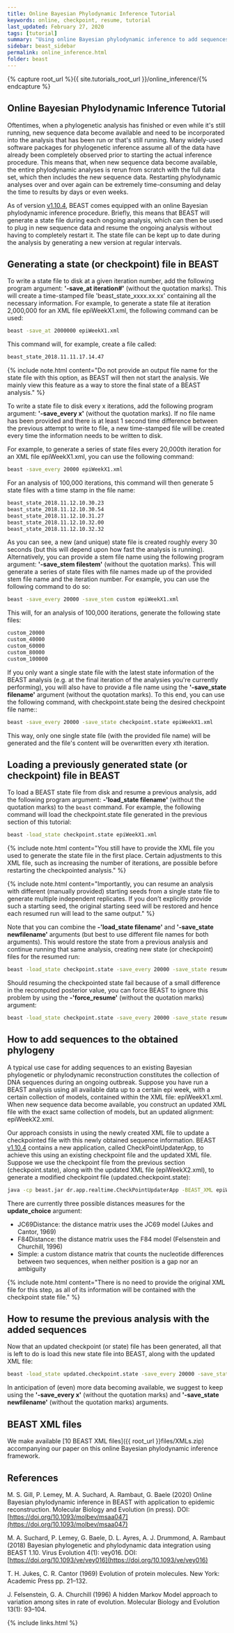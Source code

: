 ```yaml
---
title: Online Bayesian Phylodynamic Inference Tutorial
keywords: online, checkpoint, resume, tutorial
last_updated: February 27, 2020
tags: [tutorial]
summary: "Using online Bayesian phylodynamic inference to add sequences to an ongoing analysis in BEAST."
sidebar: beast_sidebar
permalink: online_inference.html
folder: beast
---
```


{% capture root_url %}{{ site.tutorials_root_url }}/online_inference/{% endcapture %}

## Online Bayesian Phylodynamic Inference Tutorial

Oftentimes, when a phylogenetic analysis has finished or even while it's still running, new sequence data become available and need to be incorporated into the analysis that has been run or that's still running.
Many widely-used software packages for phylogenetic inference assume all of the data have already been completely observed prior to starting the actual inference procedure.
This means that, when new sequence data become available, the entire phylodynamic analyses is rerun from scratch with the full data set, which then includes the new sequence data.
Restarting phylodynamic analyses over and over again can be extremely time-consuming and delay the time to results by days or even weeks.

As of version [v1.10.4](installing), BEAST comes equipped with an online Bayesian phylodynamic inference procedure.
Briefly, this means that BEAST will generate a state file during each ongoing analysis, which can then be used to plug in new sequence data and resume the ongoing analysis without having to completely restart it.
The state file can be kept up to date during the analysis by generating a new version at regular intervals.


## Generating a state (or checkpoint) file in BEAST

To write a state file to disk at a given iteration number, add the following program argument: **'-save_at iteration#'** (without the quotation marks).
This will create a time-stamped file 'beast_state_xxxx.xx.xx' containing all the necessary information.
For example, to generate a state file at iteration 2,000,000 for an XML file epiWeekX1.xml, the following command can be used:

```bash
beast -save_at 2000000 epiWeekX1.xml
```

This command will, for example, create a file called: 

```bash
beast_state_2018.11.11.17.14.47
```

{% include note.html content="Do not provide an output file name for the state file with this option, as BEAST will then not start the analysis. We mainly view this feature as a way to store the final state of a BEAST analysis."  %}


To write a state file to disk every x iterations, add the following program argument: **'-save_every x'** (without the quotation marks).
If no file name has been provided and there is at least 1 second time difference between the previous attempt to write to file, a new time-stamped file will be created every time the information needs to be written to disk.

For example, to generate a series of state files every 20,000th iteration for an XML file epiWeekX1.xml, you can use the following command:

```bash
beast -save_every 20000 epiWeekX1.xml
```

For an analysis of 100,000 iterations, this command will then generate 5 state files with a time stamp in the file name:

```bash
beast_state_2018.11.12.10.30.23
beast_state_2018.11.12.10.30.54
beast_state_2018.11.12.10.31.27
beast_state_2018.11.12.10.32.00
beast_state_2018.11.12.10.32.32
```

As you can see, a new (and unique) state file is created roughly every 30 seconds (but this will depend upon how fast the analysis is running).
Alternatively, you can provide a stem file name using the following program argument: **'-save_stem filestem'** (without the quotation marks).
This will generate a series of state files with file names made up of the provided stem file name and the iteration number.
For example, you can use the following command to do so:

```bash
beast -save_every 20000 -save_stem custom epiWeekX1.xml
```

This will, for an analysis of 100,000 iterations, generate the following state files:

```bash
custom_20000
custom_40000
custom_60000
custom_80000
custom_100000
```

If you only want a single state file with the latest state information of the BEAST analysis (e.g. at the final iteration of the analysies you're currently performing), you will also have to provide a file name using the **'-save_state filename'** argument (without the quotation marks).
To this end, you can use the following command, with checkpoint.state being the desired checkpoint file name::

```bash
beast -save_every 20000 -save_state checkpoint.state epiWeekX1.xml
```

This way, only one single state file (with the provided file name) will be generated and the file's content will be overwritten every xth iteration.


## Loading a previously generated state (or checkpoint) file in BEAST

To load a BEAST state file from disk and resume a previous analysis, add the following program argument: **-'load_state filename'** (without the quotation marks) to the ```beast``` command.
For example, the following command will load the checkpoint.state file generated in the previous section of this tutorial:

```bash
beast -load_state checkpoint.state epiWeekX1.xml
```

{% include note.html content="You still have to provide the XML file you used to generate the state file in the first place. Certain adjustments to this XML file, such as increasing the number of iterations, are possible before restarting the checkpointed analysis."  %}

{% include note.html content="Importantly, you can resume an analysis with different (manually provided) starting seeds from a single state file to generate multiple independent replicates. If you don't explicitly provide such a starting seed, the original starting seed will be restored and hence each resumed run will lead to the same output."  %}

Note that you can combine the **-'load_state filename'** and **'-save_state newfilename'** arguments (but best to use different file names for both arguments).
This would restore the state from a previous analysis and continue running that same analysis, creating new state (or checkpoint) files for the resumed run:

```bash
beast -load_state checkpoint.state -save_every 20000 -save_state resumed.state epiWeekX1.xml
```

Should resuming the checkpointed state fail because of a small difference in the recomputed posterior value, you can force BEAST to ignore this problem by using the **-'force_resume'** (without the quotation marks) argument:

```bash
beast -load_state checkpoint.state -save_every 20000 -save_state resumed.state -force_resume epiWeekX1.xml
```


## How to add sequences to the obtained phylogeny

A typical use case for adding sequences to an existing Bayesian phylogenetic or phylodynamic reconstruction constitutes the collection of DNA sequences during an ongoing outbreak.
Suppose you have run a BEAST analysis using all available data up to a certain epi week, with a certain collection of models, contained within the XML file: epiWeekX1.xml. 
When new sequence data become available, you construct an updated XML file with the exact same collection of models, but an updated alignment: epiWeekX2.xml.

Our approach consists in using the newly created XML file to update a checkpointed file with this newly obtained sequence information.
BEAST [v1.10.4](installing) contains a new application, called CheckPointUpdaterApp, to achieve this using an existing checkpoint file and the updated XML file.
Suppose we use the checkpoint file from the previous section (checkpoint.state), along with the updated XML file (epiWeekX2.xml), to generate a modified checkpoint file (updated.checkpoint.state):

```bash
java -cp beast.jar dr.app.realtime.CheckPointUpdaterApp -BEAST_XML epiWeekX2.xml -load_state checkpoint.state -output_file updated.checkpoint.state -update_choice JC69Distance
```

There are currently three possible distances measures for the **update_choice** argument:
* JC69Distance: the distance matrix uses the JC69 model (Jukes and Cantor, 1969)
* F84Distance: the distance matrix uses the F84 model (Felsenstein and Churchill, 1996)
* Simple: a custom distance matrix that counts the nucleotide differences between two sequences, when neither position is a gap nor an ambiguity

{% include note.html content="There is no need to provide the original XML file for this step, as all of its information will be contained with the checkpoint state file."  %}


## How to resume the previous analysis with the added sequences

Now that an updated checkpoint (or state) file has been generated, all that is left to do is load this new state file into BEAST, along with the updated XML file:

```bash
beast -load_state updated.checkpoint.state -save_every 20000 -save_state updated.state epiWeekX2.xml
```

In anticipation of (even) more data becoming available, we suggest to keep using the **'-save_every x'** (without the quotation marks) and **'-save_state newfilename'** (without the quotation marks) arguments.


## BEAST XML files

We make available [10 BEAST XML files]({{ root_url }}files/XMLs.zip) accompanying our paper on this online Bayesian phylodynamic inference framework.





## References

M. S. Gill, P. Lemey, M. A. Suchard, A. Rambaut, G. Baele (2020) Online Bayesian phylodynamic inference in BEAST with application to epidemic reconstruction. Molecular Biology and Evolution (in press). DOI: [https://doi.org/10.1093/molbev/msaa047](https://doi.org/10.1093/molbev/msaa047)

M. A. Suchard, P. Lemey, G. Baele, D. L. Ayres, A. J. Drummond, A. Rambaut (2018) Bayesian phylogenetic and phylodynamic data integration using BEAST 1.10. Virus Evolution 4(1): vey016. DOI: [https://doi.org/10.1093/ve/vey016](https://doi.org/10.1093/ve/vey016)

T. H. Jukes, C. R. Cantor (1969) Evolution of protein molecules. New York: Academic Press pp. 21–132.

J. Felsenstein, G. A. Churchill (1996) A hidden Markov Model approach to variation among sites in rate of evolution. Molecular Biology and Evolution 13(1): 93–104.

{% include links.html %}